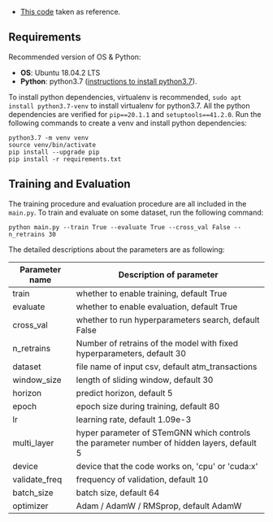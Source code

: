 
* [This code](https://github.com/microsoft/StemGNN) taken as reference.

## Requirements

Recommended version of OS & Python:

* **OS**: Ubuntu 18.04.2 LTS
* **Python**: python3.7 ([instructions to install python3.7](https://linuxize.com/post/how-to-install-python-3-7-on-ubuntu-18-04/)).

To install python dependencies, virtualenv is recommended, `sudo apt install python3.7-venv` to install virtualenv for python3.7. All the python dependencies are verified for `pip==20.1.1` and `setuptools==41.2.0`. Run the following commands to create a venv and install python dependencies:

```setup
python3.7 -m venv venv
source venv/bin/activate
pip install --upgrade pip
pip install -r requirements.txt
```
## Training and Evaluation

The training procedure and evaluation procedure are all included in the `main.py`. To train and evaluate on some dataset, run the following command:

```train & evaluate
python main.py --train True --evaluate True --cross_val False --n_retrains 30
```

The detailed descriptions about the parameters are as following:

| Parameter name | Description of parameter |
| --- | --- |
| train | whether to enable training, default True |
| evaluate | whether to enable evaluation, default True |
| cross_val | whether to run hyperparameters search, default False |
| n_retrains | Number of retrains of the model with fixed hyperparameters, default 30 |
| dataset | file name of input csv, default atm_transactions |
| window_size | length of sliding window, default 30 |
| horizon | predict horizon, default 5 |
| epoch | epoch size during training, default 80 |
| lr | learning rate, default 1.09e-3 |
| multi_layer | hyper parameter of STemGNN which controls the parameter number of hidden layers, default 5 |
| device | device that the code works on, 'cpu' or 'cuda:x' | 
| validate_freq | frequency of validation, default 10 |
| batch_size | batch size, default 64 |
| optimizer | Adam / AdamW / RMSprop, default AdamW |





